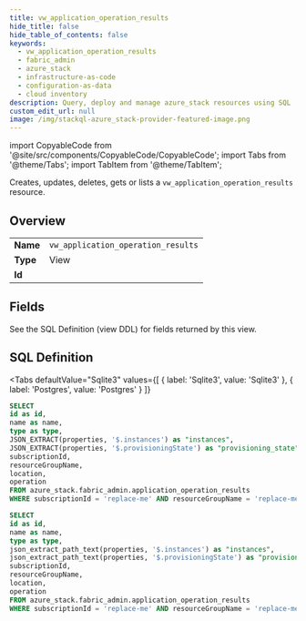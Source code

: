 ```yaml
--- 
title: vw_application_operation_results
hide_title: false
hide_table_of_contents: false
keywords:
  - vw_application_operation_results
  - fabric_admin
  - azure_stack
  - infrastructure-as-code
  - configuration-as-data
  - cloud inventory
description: Query, deploy and manage azure_stack resources using SQL
custom_edit_url: null
image: /img/stackql-azure_stack-provider-featured-image.png
---
```


import CopyableCode from '@site/src/components/CopyableCode/CopyableCode';
import Tabs from '@theme/Tabs';
import TabItem from '@theme/TabItem';

Creates, updates, deletes, gets or lists a <code>vw_application_operation_results</code> resource.

## Overview
<table><tbody>
<tr><td><b>Name</b></td><td><code>vw_application_operation_results</code></td></tr>
<tr><td><b>Type</b></td><td>View</td></tr>
<tr><td><b>Id</b></td><td><CopyableCode code="azure_stack.fabric_admin.vw_application_operation_results" /></td></tr>
</tbody></table>

## Fields

See the SQL Definition (view DDL) for fields returned by this view.

## SQL Definition

<Tabs
defaultValue="Sqlite3"
values={[
{ label: 'Sqlite3', value: 'Sqlite3' },
{ label: 'Postgres', value: 'Postgres' }
]}
>
<TabItem value="Sqlite3">

```sql
SELECT
id as id,
name as name,
type as type,
JSON_EXTRACT(properties, '$.instances') as "instances",
JSON_EXTRACT(properties, '$.provisioningState') as "provisioning_state",
subscriptionId,
resourceGroupName,
location,
operation
FROM azure_stack.fabric_admin.application_operation_results
WHERE subscriptionId = 'replace-me' AND resourceGroupName = 'replace-me' AND location = 'replace-me';
```

</TabItem>
<TabItem value="Postgres">

```sql
SELECT
id as id,
name as name,
type as type,
json_extract_path_text(properties, '$.instances') as "instances",
json_extract_path_text(properties, '$.provisioningState') as "provisioning_state",
subscriptionId,
resourceGroupName,
location,
operation
FROM azure_stack.fabric_admin.application_operation_results
WHERE subscriptionId = 'replace-me' AND resourceGroupName = 'replace-me' AND location = 'replace-me';
```

</TabItem>
</Tabs>
